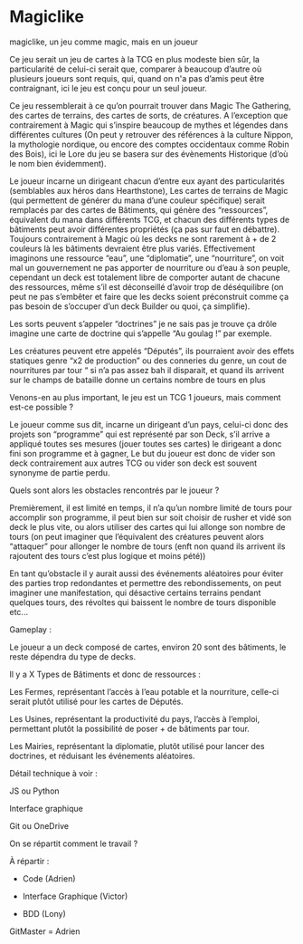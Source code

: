 # Magiclike
magiclike, un jeu comme magic, mais en un joueur















Ce jeu serait un jeu de cartes à la TCG en plus modeste bien sûr, la particularité de celui-ci serait que, comparer à beaucoup d’autre où plusieurs joueurs sont requis, qui, quand on n'a pas d’amis peut être contraignant, ici le jeu est conçu pour un seul joueur. 

Ce jeu ressemblerait à ce qu’on pourrait trouver dans Magic The Gathering, des cartes de terrains, des cartes de sorts, de créatures. A l’exception que contrairement à Magic qui s’inspire beaucoup de mythes et légendes dans différentes cultures (On peut y retrouver des références à la culture Nippon, la mythologie nordique, ou encore des comptes occidentaux comme Robin des Bois), ici le Lore du jeu se basera sur des évènements Historique (d’où le nom bien évidemment). 

Le joueur incarne un dirigeant chacun d’entre eux ayant des particularités (semblables aux héros dans Hearthstone), Les cartes de terrains de Magic (qui permettent de générer du mana d’une couleur spécifique) serait remplacés par des cartes de Bâtiments, qui génère des “ressources”, équivalent du mana dans différents TCG, et chacun des différents types de bâtiments peut avoir différentes propriétés (ça pas sur faut en débattre). Toujours contrairement à Magic où les decks ne sont rarement à + de 2 couleurs là les bâtiments devraient être plus variés. Effectivement imaginons une ressource “eau”, une “diplomatie”, une “nourriture”, on voit mal un gouvernement ne pas apporter de nourriture ou d’eau à son peuple, cependant un deck est totalement libre de comporter autant de chacune des ressources, même s’il est déconseillé d’avoir trop de déséquilibre (on peut ne pas s’embêter et faire que les decks soient préconstruit comme ça pas besoin de s’occuper d’un deck Builder ou quoi, ça simplifie).  

Les sorts peuvent s’appeler “doctrines” je ne sais pas je trouve ça drôle imagine une carte de doctrine qui s’appelle “Au goulag !” par exemple. 

Les créatures peuvent etre appelés “Députés”, ils pourraient avoir des effets statiques genre “x2 de production” ou des conneries du genre, un cout de nourritures par tour “ si n’a pas assez bah il disparait, et quand ils arrivent sur le champs de bataille donne un certains nombre de tours en plus 

Venons-en au plus important, le jeu est un TCG 1 joueurs, mais comment est-ce possible ? 

Le joueur comme sus dit, incarne un dirigeant d’un pays, celui-ci donc des projets son “programme” qui est représenté par son Deck, s’il arrive a appliqué toutes ses mesures (jouer toutes ses cartes) le dirigeant a donc fini son programme et à gagner, Le but du joueur est donc de vider son deck contrairement aux autres TCG ou vider son deck est souvent synonyme de partie perdu.  

Quels sont alors les obstacles rencontrés par le joueur ? 

Premièrement, il est limité en temps, il n’a qu’un nombre limité de tours pour accomplir son programme, il peut bien sur soit choisir de rusher et vidé son deck le plus vite, ou alors utiliser des cartes qui lui allonge son nombre de tours (on peut imaginer que l’équivalent des créatures peuvent alors “attaquer” pour allonger le nombre de tours (enft non quand ils arrivent ils rajoutent des tours c’est plus logique et moins pété)) 

En tant qu’obstacle il y aurait aussi des événements aléatoires pour éviter des parties trop redondantes et permettre des rebondissements, on peut imaginer une manifestation, qui désactive certains terrains pendant quelques tours, des révoltes qui baissent le nombre de tours disponible etc... 

 

 

 

 

 

 

 

 

Gameplay :  

Le joueur a un deck composé de cartes, environ 20 sont des bâtiments, le reste dépendra du type de decks. 

Il y a X Types de Bâtiments et donc de ressources :  

Les Fermes, représentant l’accès à l’eau potable et la nourriture, celle-ci serait plutôt utilisé pour les cartes de Députés. 

Les Usines, représentant la productivité du pays, l’accès à l’emploi, permettant plutôt la possibilité de poser + de bâtiments par tour. 

Les Mairies, représentant la diplomatie, plutôt utilisé pour lancer des doctrines, et réduisant les événements aléatoires. 

 

Détail technique à voir : 

JS ou Python 

Interface graphique 

Git ou OneDrive 

On se répartit comment le travail ? 

 
À répartir : 

- Code (Adrien)

- Interface Graphique (Victor)

- BDD (Lony)

GitMaster = Adrien